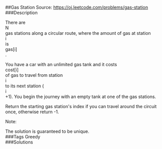 ##Gas Station
Source: https://oj.leetcode.com/problems/gas-station  
###Description

                

There are   
N  
 gas stations along a circular route, where the amount of gas at station   
i  
 is   
gas[i]  
.
  


  

You have a car with an unlimited gas tank and it costs   
cost[i]  
 of gas to travel from station   
i  
 to its next station (  
i  
+1). You begin the journey with an empty tank at one of the gas stations.
  


  

Return the starting gas station's index if you can travel around the circuit once, otherwise return -1.
  


  

  
Note:  

The solution is guaranteed to be unique.  
###Tags
Greedy  
###Solutions